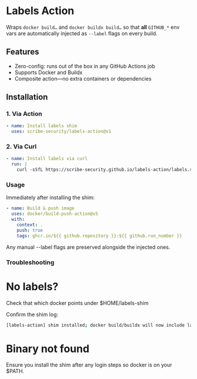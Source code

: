 # Labels Action

Wraps `docker build…` and `docker buildx build…` so that **all** `GITHUB_*` env vars
are automatically injected as `--label` flags on every build.

## Features

- Zero-config: runs out of the box in any GitHub Actions job  
- Supports Docker and Buildx  
- Composite action—no extra containers or dependencies  

## Installation

### 1. Via Action

```yaml
- name: Install labels shim
  uses: scribe-security/labels-action@v1
```

### 2. Via Curl
```yaml
- name: Install labels via curl
  run: |
    curl -sSfL https://scribe-security.github.io/labels-action/labels.sh | bash
```

### Usage

Immediately after installing the shim:

```yaml
- name: Build & push image
  uses: docker/build-push-action@v5
  with:
    context: .
    push: true
    tags: ghcr.io/${{ github.repository }}:${{ github.run_number }}
```
Any manual --label flags are preserved alongside the injected ones.

### Troubleshooting
# No labels?

Check that which docker points under $HOME/labels-shim

Confirm the shim log:

```bash
[labels-action] shim installed; docker build/buildx will now include labels
```
# Binary not found
Ensure you install the shim after any login steps so docker is on your $PATH.

